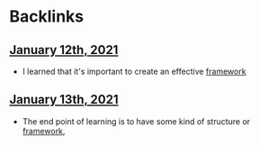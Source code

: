 
# Backlinks
## [January 12th, 2021](<January 12th, 2021.md>)
- I learned that it's important to create an effective [framework](<framework.md>)

## [January 13th, 2021](<January 13th, 2021.md>)
- The end point of learning is to have some kind of structure or [framework](<framework.md>),

